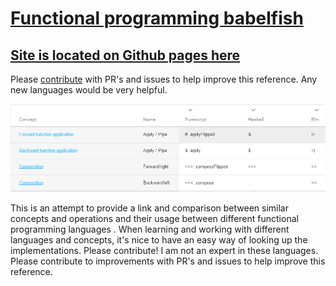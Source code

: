 # [Functional programming babelfish](https://hakonrossebo.github.io/functional-programming-babelfish/)

##  [Site is located on Github pages here](https://hakonrossebo.github.io/functional-programming-babelfish/)
Please [contribute](CONTRIBUTE.md) with PR's and issues to help improve this reference.
Any new languages would be very helpful.

[<img src="demo.png" />](https://hakonrossebo.github.io/functional-programming-babelfish/)

This is an attempt to provide a link and comparison between similar concepts and operations and their usage between different functional programming languages . When learning and working with different languages and concepts, it's nice to have an easy way of looking up the implementations. Please contribute! I am not an expert in these languages. Please contribute to improvements with PR's and issues to help improve this reference.
